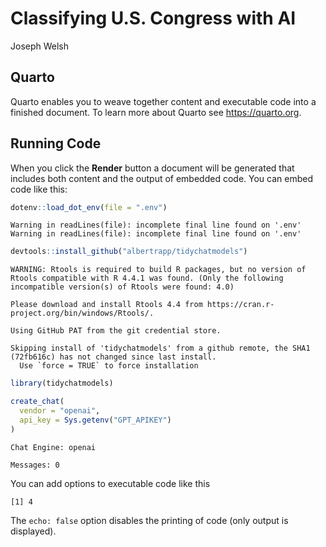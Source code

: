 # Classifying U.S. Congress with AI
Joseph Welsh

## Quarto

Quarto enables you to weave together content and executable code into a
finished document. To learn more about Quarto see <https://quarto.org>.

## Running Code

When you click the **Render** button a document will be generated that
includes both content and the output of embedded code. You can embed
code like this:

``` r
dotenv::load_dot_env(file = ".env")
```

    Warning in readLines(file): incomplete final line found on '.env'
    Warning in readLines(file): incomplete final line found on '.env'

``` r
devtools::install_github("albertrapp/tidychatmodels")
```

    WARNING: Rtools is required to build R packages, but no version of Rtools compatible with R 4.4.1 was found. (Only the following incompatible version(s) of Rtools were found: 4.0)

    Please download and install Rtools 4.4 from https://cran.r-project.org/bin/windows/Rtools/.

    Using GitHub PAT from the git credential store.

    Skipping install of 'tidychatmodels' from a github remote, the SHA1 (72fb616c) has not changed since last install.
      Use `force = TRUE` to force installation

``` r
library(tidychatmodels)

create_chat(
  vendor = "openai",
  api_key = Sys.getenv("GPT_APIKEY")
)
```

    Chat Engine: openai

    Messages: 0

You can add options to executable code like this

    [1] 4

The `echo: false` option disables the printing of code (only output is
displayed).
